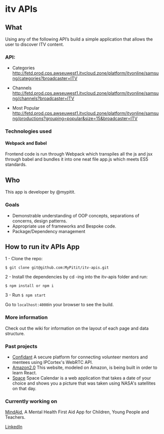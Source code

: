 # itv APIs

## What
Using any of the following API’s build a simple application that allows the user to discover ITV content. 

### API:

+ Categories
http://fetd.prod.cps.awseuwest1.itvcloud.zone/platform/itvonline/samsung/categories?broadcaster=ITV

+ Channels
http://fetd.prod.cps.awseuwest1.itvcloud.zone/platform/itvonline/samsung/channels?broadcaster=ITV

+ Most Popular
http://fetd.prod.cps.awseuwest1.itvcloud.zone/platform/itvonline/samsung/productions?grouping=popular&size=15&broadcaster=ITV

### Technologies used

#### Webpack and Babel
Frontend code is run through Webpack which transpiles all the js and jsx through babel and bundles it into one neat file app.js which meets ES5 standards.

## Who
This app is developer by @mypitit. 

### Goals
+ Demonstrable understanding of OOP concepts, separations of concerns, design patterns.
+ Appropriate use of frameworks and Bespoke code.
+ Package/Dependency management

## How to run  itv APIs App

1 -  Clone the repo:

```
$ git clone git@github.com:MyPitit/itv-apis.git
```

2 - Install the dependencies by cd -ing into the itv-apis folder and run:

```
$ npm install or npm i
```

3 - Run ```$ npm start``` 

Go to ```localhost:4000```in your browser to see the build.

### More information
Check out the wiki for information on the layout of each page and data structure.


### Past projects
+ [Confidant](https://github.com/FAC7/webrtc)
A secure platform for connecting volunteer mentors and mentees using IPCortex's WebRTC API.
+ [Amazon2.0](https://github.com/FAC7/amazon2.0)
This website, modeled on Amazon, is being built in order to learn React.
+ [Space](https://github.com/olot/space)
Space Calendar is a web application that takes a date of your choice and shows you a picture that was taken using NASA's satellites on that day.

### Currently working on
[MindAid](https://github.com/MindAidPrototype), A Mental Health First Aid App for Children, Young People and Teachers.

[LinkedIn](https://uk.linkedin.com/in/mireia-sangalo-b7299952)





